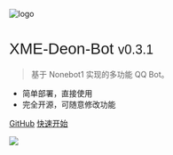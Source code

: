 <!-- _coverpage.md -->

![logo](https://image.179.life/images/deon_avatar_round.png)

# <span style="font-family:'Geist Variable', sans-serif;font-weight:300">XME-Deon-Bot <small>v0.3.1</small></span>

> 基于 Nonebot1 实现的多功能 QQ Bot。

- 简单部署，直接使用
- 完全开源，可随意修改功能

[<i class="fa-brands fa-fw fa-lg fa-github"></i> GitHub](https://github.com/xzadudu179/XME-bot-qq/)
[<i class="fa-light fa-paper-plane"></i> 快速开始](get_started)


![](https://image.179.life/images/desert1.jpg)